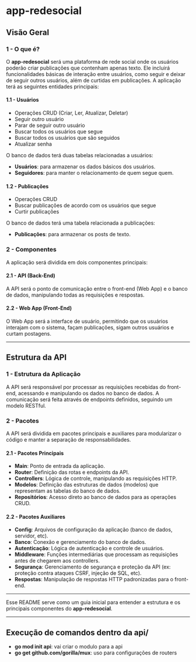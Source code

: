 # app-redesocial

## Visão Geral

### 1 - O que é?
O **app-redesocial** será uma plataforma de rede social onde os usuários poderão criar publicações que contenham apenas texto. Ele incluirá funcionalidades básicas de interação entre usuários, como seguir e deixar de seguir outros usuários, além de curtidas em publicações. A aplicação terá as seguintes entidades principais:

#### 1.1 - Usuários
- Operações CRUD (Criar, Ler, Atualizar, Deletar)
- Seguir outro usuário
- Parar de seguir outro usuário
- Buscar todos os usuários que segue
- Buscar todos os usuários que são seguidos
- Atualizar senha

O banco de dados terá duas tabelas relacionadas a usuários:
- **Usuários**: para armazenar os dados básicos dos usuários.
- **Seguidores**: para manter o relacionamento de quem segue quem.

#### 1.2 - Publicações
- Operações CRUD
- Buscar publicações de acordo com os usuários que segue
- Curtir publicações

O banco de dados terá uma tabela relacionada a publicações:
- **Publicações**: para armazenar os posts de texto.

### 2 - Componentes
A aplicação será dividida em dois componentes principais:

#### 2.1 - API (Back-End)
A API será o ponto de comunicação entre o front-end (Web App) e o banco de dados, manipulando todas as requisições e respostas.

#### 2.2 - Web App (Front-End)
O Web App será a interface de usuário, permitindo que os usuários interajam com o sistema, façam publicações, sigam outros usuários e curtam postagens.

---

## Estrutura da API

### 1 - Estrutura da Aplicação
A API será responsável por processar as requisições recebidas do front-end, acessando e manipulando os dados no banco de dados. A comunicação será feita através de endpoints definidos, seguindo um modelo RESTful.

### 2 - Pacotes
A API será dividida em pacotes principais e auxiliares para modularizar o código e manter a separação de responsabilidades.

#### 2.1 - Pacotes Principais
- **Main**: Ponto de entrada da aplicação.
- **Router**: Definição das rotas e endpoints da API.
- **Controllers**: Lógica de controle, manipulando as requisições HTTP.
- **Modelos**: Definição das estruturas de dados (modelos) que representam as tabelas do banco de dados.
- **Repositórios**: Acesso direto ao banco de dados para as operações CRUD.

#### 2.2 - Pacotes Auxiliares
- **Config**: Arquivos de configuração da aplicação (banco de dados, servidor, etc).
- **Banco**: Conexão e gerenciamento do banco de dados.
- **Autenticação**: Lógica de autenticação e controle de usuários.
- **Middleware**: Funções intermediárias que processam as requisições antes de chegarem aos controllers.
- **Segurança**: Gerenciamento de segurança e proteção da API (ex: proteção contra ataques CSRF, injeção de SQL, etc).
- **Respostas**: Manipulação de respostas HTTP padronizadas para o front-end.

---

Esse README serve como um guia inicial para entender a estrutura e os principais componentes do **app-redesocial**.

---
## Execução de comandos dentro da api/
- **go mod init api**: vai criar o modulo para a api 
- **go get github.com/gorilla/mux**: uso para configurações de routers